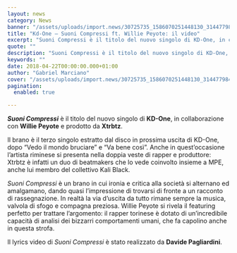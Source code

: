 ```yaml
---
layout: news
category: News
banner: "/assets/uploads/import.news/30725735_1586070251448130_3144779841102400295_n-2.jpg"
title: "Kd-One – Suoni Compressi ft. Willie Peyote: il video"
excerpt: "Suoni Compressi è il titolo del nuovo singolo di KD-One, in collaborazione con Willie Peyote e prodotto da Xtrbtz. Il brano è il terzo singolo estratto dal disco in prossima uscita di KD-One, dopo “Vedo il mondo bruciare” e “Va bene così”. Anche in quest’occasione l’artista riminese si presenta nella doppia veste di rapper e [&hellip"
quote: ""
description: "Suoni Compressi è il titolo del nuovo singolo di KD-One, in collaborazione con Willie Peyote e prodotto da Xtrbtz. Il brano è il terzo singolo estratto dal disco in prossima uscita di KD-One, dopo “Vedo il mondo bruciare” e “Va bene così”. Anche in quest’occasione l’artista riminese si presenta nella doppia veste di rapper e [&hellip"
keywords: ""
date: 2018-04-22T00:00:00.000+01:00
author: "Gabriel Marciano"
cover: "/assets/uploads/import.news/30725735_1586070251448130_3144779841102400295_n-2.jpg"
pagination:
  enabled: true

---
```


_**Suoni Compressi**_ è il titolo del nuovo singolo di **KD-One**, in collaborazione con **Willie Peyote** e prodotto da **Xtrbtz**.

Il brano è il terzo singolo estratto dal disco in prossima uscita di KD-One, dopo “Vedo il mondo bruciare” e “Va bene così”. Anche in quest’occasione l’artista riminese si presenta nella doppia veste di rapper e produttore: Xtrbtz è infatti un duo di beatmakers che lo vede coinvolto insieme a MPE, anche lui membro del collettivo Kali Black.

_Suoni Compressi_ è un brano in cui ironia e critica alla società si alternano ed amalgamano, dando quasi l’impressione di trovarsi di fronte a un racconto di rassegnazione. In realtà la via d’uscita da tutto rimane sempre la musica, valvola di sfogo e compagna preziosa. Willie Peyote si rivela il featuring perfetto per trattare l’argomento: il rapper torinese è dotato di un’incredibile capacità di analisi dei bizzarri comportamenti umani, che fa capolino anche in questa strofa.

Il lyrics video di _Suoni Compressi_ è stato realizzato da **Davide Pagliardini**.